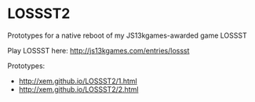 LOSSST2
==

Prototypes for a native reboot of my JS13kgames-awarded game LOSSST

Play LOSSST here: http://js13kgames.com/entries/lossst

Prototypes:

- http://xem.github.io/LOSSST2/1.html
- http://xem.github.io/LOSSST2/2.html